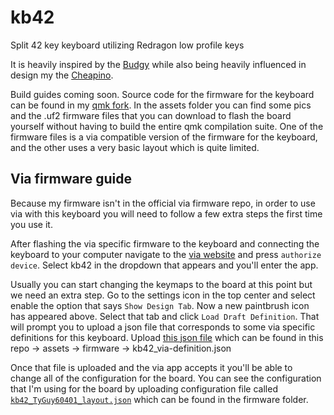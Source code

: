 # kb42
Split 42 key keyboard utilizing Redragon low profile keys

It is heavily inspired by the [Budgy](https://github.com/doesntfazer/Budgy)
while also being heavily influenced in design my the
[Cheapino](https://github.com/tompi/cheapino).

Build guides coming soon. Source code for the firmware
for the keyboard can be found in my [qmk fork](https://github.com/TyGuy60401/qmk_firmware).
In the assets folder you can find some pics and the
.uf2 firmware files that you can download to flash the
board yourself without having to build the entire qmk
compilation suite. One of the firmware files is a via
compatible version of the firmware for the keyboard,
and the other uses a very basic layout which is quite
limited.

Via firmware guide
------------------

Because my firmware isn't in the official via firmware
repo, in order to use via with this keyboard you will
need to follow a few extra steps the first time you
use it.


After flashing the via specific firmware to the keyboard
and connecting the keyboard to your computer navigate
to the [via website](usevia.app) and press `authorize
device`.  Select kb42 in the dropdown that appears and
you'll enter the app.


Usually you can start changing the keymaps to the board
at this point but we need an extra step. Go to the settings
icon in the top center and select enable the option
that says `Show Design Tab`. Now a new paintbrush icon
has appeared above. Select that tab and click `Load
Draft Definition`. That will prompt you to upload a
json file that corresponds to some via specific definitions
for this keyboard. Upload [this json file](https://github.com/TyGuy60401/kb42/blob/dc6ad67e50948e26156101fd82f4def80222cbb4/assets/firmware/kb42_via-definition.json)
which can be found in this repo -> assets -> firmware
-> kb42_via-definition.json

Once that file is uploaded and the via app accepts it
you'll be able to change all of the configuration for
the board. You can see the configuration that I'm using
for the board by uploading configuration file called
[`kb42_TyGuy60401_layout.json`](https://github.com/TyGuy60401/kb42/blob/dc6ad67e50948e26156101fd82f4def80222cbb4/assets/firmware/kb42_TyGuy60401_layout.json) which can be found in
the firmware folder.


